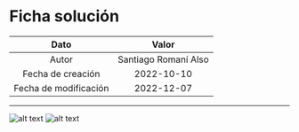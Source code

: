 # Ficha solución

| Dato | Valor | 
| :-------------------: | :---------------------: |
| Autor | Santiago Romaní Also |
| Fecha de creación | 2022-10-10 |
| Fecha de modificación | 2022-12-07 |

---

![alt text](https://raw.githubusercontent.com/AleixMT/Problemas-Computadores/master/Soluciones/09/.fotos_enunciado_09/09-1.png)
![alt text](https://raw.githubusercontent.com/AleixMT/Problemas-Computadores/master/Soluciones/09/.fotos_enunciado_09/09-2.png)

